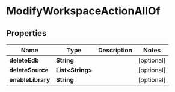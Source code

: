 

# ModifyWorkspaceActionAllOf

## Properties

Name | Type | Description | Notes
------------ | ------------- | ------------- | -------------
**deleteEdb** | **String** |  |  [optional]
**deleteSource** | **List&lt;String&gt;** |  |  [optional]
**enableLibrary** | **String** |  |  [optional]



